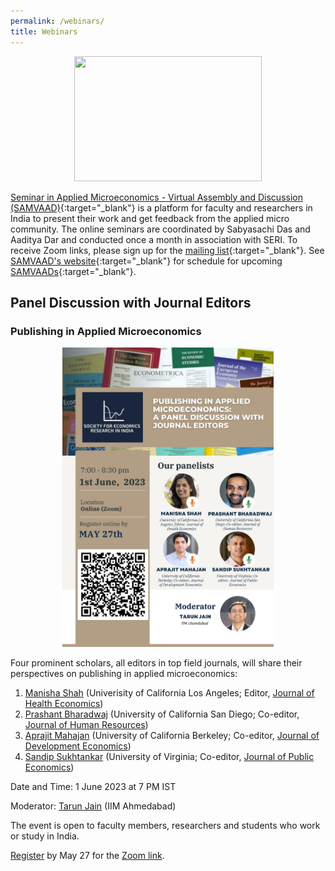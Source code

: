 ```yaml
---
permalink: /webinars/
title: Webinars
---
```


<p align="center">
  <img width="300" height="200" src="/assets/images/samvaad_600x400.png">
</p>

[Seminar in Applied Microeconomics - Virtual Assembly and Discussion (SAMVAAD)](/samvaad/){:target="_blank"} is a platform for faculty and researchers in India to present their work and get feedback from the applied micro community. The online seminars are coordinated by Sabyasachi Das and Aaditya Dar and conducted once a month in association with SERI. To receive Zoom links, please sign up for the [mailing list](https://forms.gle/JsXhRoNskxuKQuk59){:target="_blank"}. See [SAMVAAD's website](/samvaad/){:target="_blank"} for schedule for upcoming [SAMVAADs](/samvaad/){:target="_blank"}.

## Panel Discussion with Journal Editors

### Publishing in Applied Microeconomics

<p align="center">
  <img width="338" height="479" src="/assets/images/panel_eds_appliedmicro.jpeg">
</p>

Four prominent scholars, all editors in top field journals, will share their perspectives on publishing in applied microeconomics:

1. [Manisha Shah](https://luskin.ucla.edu/person/manisha-shah) (Univerisity of California Los Angeles; Editor, [Journal of Health Economics](https://www.sciencedirect.com/journal/journal-of-healt-economics))
1. [Prashant Bharadwaj](https://prbharadwaj.wordpress.com/) (University of California San Diego; Co-editor, [Journal of Human Resources](https://jhr.uwpress.org/))
1. [Aprajit Mahajan](https://are.berkeley.edu/~aprajit/) (University of California Berkeley; Co-editor, [Journal of Development Economics](https://www.sciencedirect.com/journal/journal-of-development-economics))
1. [Sandip Sukhtankar](https://uva.theopenscholar.com/sandip-sukhtankar/) (University of Virginia; Co-editor, [Journal of Public Economics](https://www.sciencedirect.com/journal/journal-of-public-economics))

Date and Time: 1 June 2023 at 7 PM IST 

Moderator: [Tarun Jain](https://sites.google.com/virginia.edu/tarunjain/) (IIM Ahmedabad)

The event is open to faculty members, researchers and students who work or study in India.

[Register](https://docs.google.com/forms/d/1exOT1oWqkAgW4hOe8ud3kOoEQn0PG-gkV9wCkxbq5LQ/) by May 27 for the [Zoom link](https://docs.google.com/forms/d/1exOT1oWqkAgW4hOe8ud3kOoEQn0PG-gkV9wCkxbq5LQ/).